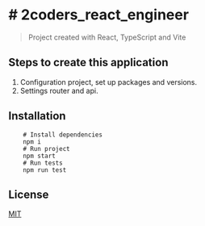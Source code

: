 # # 2coders_react_engineer
> Project created with React, TypeScript and Vite

## Steps to create this application
1. Configuration project, set up packages and versions.
2. Settings router and api.

## Installation
```shell
    # Install dependencies
    npm i
    # Run project
    npm start
    # Run tests
    npm run test
```

## License 
[MIT](https://opensource.org/licenses/MIT)